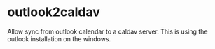 # outlook2caldav
Allow sync from outlook calendar to a caldav server.
This is using the outlook installation on the windows.
